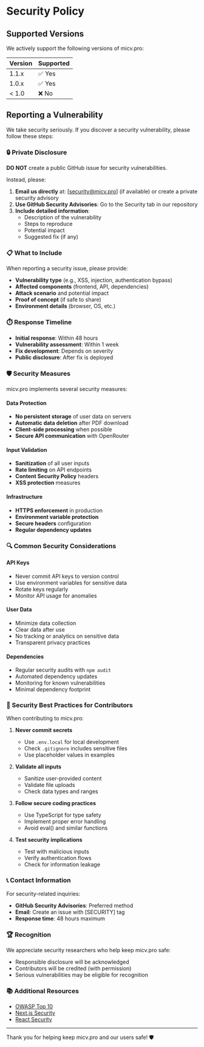 # Security Policy

## Supported Versions

We actively support the following versions of micv.pro:

| Version | Supported          |
| ------- | ------------------ |
| 1.1.x   | ✅ Yes             |
| 1.0.x   | ✅ Yes             |
| < 1.0   | ❌ No              |

## Reporting a Vulnerability

We take security seriously. If you discover a security vulnerability, please follow these steps:

### 🔒 Private Disclosure

**DO NOT** create a public GitHub issue for security vulnerabilities.

Instead, please:

1. **Email us directly** at: [security@micv.pro] (if available) or create a private security advisory
2. **Use GitHub Security Advisories**: Go to the Security tab in our repository
3. **Include detailed information**:
   - Description of the vulnerability
   - Steps to reproduce
   - Potential impact
   - Suggested fix (if any)

### 📋 What to Include

When reporting a security issue, please provide:

- **Vulnerability type** (e.g., XSS, injection, authentication bypass)
- **Affected components** (frontend, API, dependencies)
- **Attack scenario** and potential impact
- **Proof of concept** (if safe to share)
- **Environment details** (browser, OS, etc.)

### ⏱️ Response Timeline

- **Initial response**: Within 48 hours
- **Vulnerability assessment**: Within 1 week
- **Fix development**: Depends on severity
- **Public disclosure**: After fix is deployed

### 🛡️ Security Measures

micv.pro implements several security measures:

#### Data Protection
- **No persistent storage** of user data on servers
- **Automatic data deletion** after PDF download
- **Client-side processing** when possible
- **Secure API communication** with OpenRouter

#### Input Validation
- **Sanitization** of all user inputs
- **Rate limiting** on API endpoints
- **Content Security Policy** headers
- **XSS protection** measures

#### Infrastructure
- **HTTPS enforcement** in production
- **Environment variable protection**
- **Secure headers** configuration
- **Regular dependency updates**

### 🔍 Common Security Considerations

#### API Keys
- Never commit API keys to version control
- Use environment variables for sensitive data
- Rotate keys regularly
- Monitor API usage for anomalies

#### User Data
- Minimize data collection
- Clear data after use
- No tracking or analytics on sensitive data
- Transparent privacy practices

#### Dependencies
- Regular security audits with `npm audit`
- Automated dependency updates
- Monitoring for known vulnerabilities
- Minimal dependency footprint

### 🚨 Security Best Practices for Contributors

When contributing to micv.pro:

1. **Never commit secrets**
   - Use `.env.local` for local development
   - Check `.gitignore` includes sensitive files
   - Use placeholder values in examples

2. **Validate all inputs**
   - Sanitize user-provided content
   - Validate file uploads
   - Check data types and ranges

3. **Follow secure coding practices**
   - Use TypeScript for type safety
   - Implement proper error handling
   - Avoid eval() and similar functions

4. **Test security implications**
   - Test with malicious inputs
   - Verify authentication flows
   - Check for information leakage

### 📞 Contact Information

For security-related inquiries:

- **GitHub Security Advisories**: Preferred method
- **Email**: Create an issue with [SECURITY] tag
- **Response time**: 48 hours maximum

### 🏆 Recognition

We appreciate security researchers who help keep micv.pro safe:

- Responsible disclosure will be acknowledged
- Contributors will be credited (with permission)
- Serious vulnerabilities may be eligible for recognition

### 📚 Additional Resources

- [OWASP Top 10](https://owasp.org/www-project-top-ten/)
- [Next.js Security](https://nextjs.org/docs/advanced-features/security-headers)
- [React Security](https://reactjs.org/docs/dom-elements.html#dangerouslysetinnerhtml)

---

Thank you for helping keep micv.pro and our users safe! 🛡️
